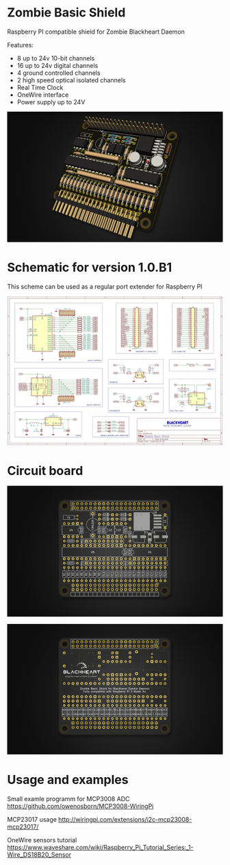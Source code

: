 # Zombie Basic Shield 
Raspberry PI compatible shield for Zombie Blackheart Daemon

Features:
- 8 up to 24v 10-bit channels
- 16 up to 24v digital channels
- 4 ground controlled channels
- 2 high speed optical isolated channels
- Real Time Clock
- OneWire interface
- Power supply up to 24V 


![preview 1](https://github.com/helimania/zombie_basic/blob/master/zShield-3d.jpg)

# Schematic for version 1.0.B1

This scheme can be used as a regular port extender for Raspberry PI

![preview 2](https://github.com/helimania/zombie_basic/blob/master/zombie.basic.shield.jpg)

# Circuit board

![preview 3](https://github.com/helimania/zombie_basic/blob/master/zShield-F.jpg)

![preview 4](https://github.com/helimania/zombie_basic/blob/master/zShield-B.jpg)

# Usage and examples

Small examle programm for MCP3008 ADC  https://github.com/owenosborn/MCP3008-WiringPi

MCP23017 usage http://wiringpi.com/extensions/i2c-mcp23008-mcp23017/

OneWire sensors tutorial https://www.waveshare.com/wiki/Raspberry_Pi_Tutorial_Series:_1-Wire_DS18B20_Sensor
